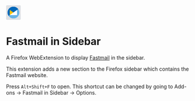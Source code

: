 ![image](/icons/48x48.png)

# Fastmail in Sidebar

A Firefox WebExtension to display [Fastmail](https://Fastmail.com/) in the sidebar.

This extension adds a new section to the Firefox sidebar which contains the Fastmail website.

Press `Alt+Shift+F` to open. This shortcut can be changed by going to Add-ons -> Fastmail in Sidebar -> Options.
